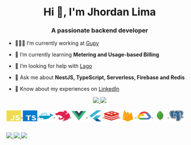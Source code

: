 <h1 align="center">Hi 👋, I'm Jhordan Lima</h1>
<h3 align="center">A passionate backend developer</h3>

- 👨🏽‍💻 I’m currently working at [Gupy](https://gupy.io/)

- 🌱 I’m currently learning **Metering and Usage-based Billing**

- 🤝 I’m looking for help with [Lago](https://github.com/getlago/lago)

- 💬 Ask me about **NestJS, TypeScript, Serverless, Firebase and Redis**

- 📄 Know about my experiences on [LinkedIn](https://www.linkedin.com/in/jhorlima/)

<div align="center">
  <a href="https://github.com/jhorlima">
  <img height="180em" src="https://github-readme-stats.vercel.app/api?username=jhorlima&show_icons=true&theme=dracula&include_all_commits=true&count_private=true"/>
  <img height="180em" src="https://github-readme-stats.vercel.app/api/top-langs/?username=jhorlima&layout=compact&langs_count=8&theme=dracula"/>
</div>

<div style="display: inline_block"><br>
  <img align="center" alt="Jhordan-Js" height="30" width="40" src="https://raw.githubusercontent.com/devicons/devicon/master/icons/javascript/javascript-plain.svg">
  <img align="center" alt="Jhordan-Ts" height="30" width="40" src="https://raw.githubusercontent.com/devicons/devicon/master/icons/typescript/typescript-plain.svg">
  <img align="center" alt="Jhordan-Docker" height="30" width="40" src="https://raw.githubusercontent.com/devicons/devicon/master/icons/docker/docker-plain.svg">
  <img align="center" alt="Jhordan-NestJs" height="30" width="40" src="https://raw.githubusercontent.com/devicons/devicon/master/icons/nestjs/nestjs-original.svg">
  <img align="center" alt="Jhordan-VueJs" height="30" width="40" src="https://raw.githubusercontent.com/devicons/devicon/master/icons/vuejs/vuejs-original.svg">
  <img align="center" alt="Jhordan-Flutter" height="30" width="40" src="https://raw.githubusercontent.com/devicons/devicon/master/icons/flutter/flutter-original.svg">
  <img align="center" alt="Jhordan-Redis" height="30" width="40" src="https://raw.githubusercontent.com/devicons/devicon/master/icons/redis/redis-plain.svg">
  <img align="center" alt="Jhordan-Firebase" height="30" width="40" src="https://raw.githubusercontent.com/devicons/devicon/master/icons/firebase/firebase-plain.svg">
  <img align="center" alt="Jhordan-GCP" height="30" width="40" src="https://raw.githubusercontent.com/devicons/devicon/master/icons/googlecloud/googlecloud-original.svg">
  <img align="center" alt="Jhordan-Mongo" height="30" width="40" src="https://raw.githubusercontent.com/devicons/devicon/master/icons/mongodb/mongodb-original.svg">
  <img align="center" alt="Jhordan-Postgres" height="30" width="40" src="https://raw.githubusercontent.com/devicons/devicon/master/icons/postgresql/postgresql-original.svg">

</div>

##

<div> 
  <a href="https://instagram.com/jhorlima" target="_blank">
    <img src="https://img.shields.io/badge/-Instagram-E4405F?style=for-the-badge&logo=instagram&logoColor=white" target="_blank">
  </a>
  <a href="https://www.linkedin.com/in/jhorlima" target="_blank">
    <img src="https://img.shields.io/badge/-LinkedIn-0077B5?style=for-the-badge&logo=linkedin&logoColor=white" target="_blank">
  </a> 
  <a href="https://www.buymeacoffee.com/jhorlima" target="_blank">
    <img src="https://img.shields.io/badge/-Buy%20me%20a%20Coffee-FEDD03?style=for-the-badge&logo=buymeacoffee&logoColor=black" target="_blank">
  </a> 
</div>
